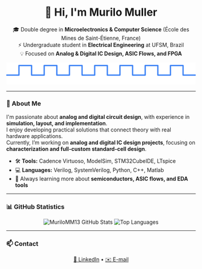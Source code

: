 <h1 align="center">👋 Hi, I'm Murilo Muller</h1>

<p align="center">
  🎓 Double degree in <b>Microelectronics & Computer Science</b> (École des Mines de Saint-Étienne, France)<br>
  ⚡ Undergraduate student in <b>Electrical Engineering</b> at UFSM, Brazil<br>
  💡 Focused on <b>Analog & Digital IC Design, ASIC Flows, and FPGA</b>
</p>

<!-- Animated clock waveform -->
<p align="center">
  <img src="assets/clock.svg" width="600" alt="Animated clock signal">
</p>

---

### 🧠 About Me

I'm passionate about **analog and digital circuit design**, with experience in **simulation, layout, and implementation**.  
I enjoy developing practical solutions that connect theory with real hardware applications.  
Currently, I’m working on **analog and digital IC design projects**, focusing on **characterization and full-custom standard-cell design**.

- 🛠️ **Tools:** Cadence Virtuoso, ModelSim, STM32CubeIDE, LTspice  
- 💻 **Languages:** Verilog, SystemVerilog, Python, C++, Matlab  
- 🚀 Always learning more about **semiconductors, ASIC flows, and EDA tools**

---

### 📊 GitHub Statistics

<div align="center">

  <img 
    src="https://github-readme-stats.vercel.app/api?username=MuriloMM13&show_icons=true&theme=transparent&hide_border=true&include_all_commits=true&count_private=true&cache_seconds=1800" 
    alt="MuriloMM13 GitHub Stats" 
    height="165"
  />
  <img 
    src="https://github-readme-stats.vercel.app/api/top-langs/?username=MuriloMM13&layout=compact&theme=transparent&hide_border=true&langs_count=8&hide=html,css,shell&cache_seconds=1800" 
    alt="Top Languages" 
    height="165"
  />

</div>

---

### 📫 Contact

<div align="center">

[💼 LinkedIn](https://www.linkedin.com/in/murilomuller7/) • [✉️ E-mail](mailto:murimattosmuller@gmail.com)

</div>
